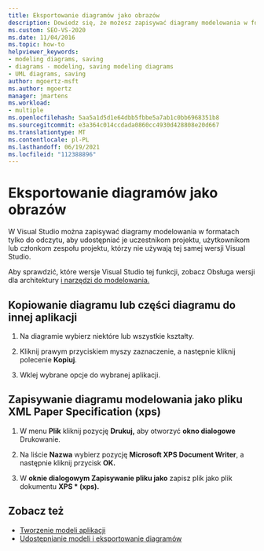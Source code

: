 ```yaml
---
title: Eksportowanie diagramów jako obrazów
description: Dowiedz się, że możesz zapisywać diagramy modelowania w formatach tylko do odczytu, aby udostępniać je osobom, które nie korzystają z tej samej wersji Visual Studio.
ms.custom: SEO-VS-2020
ms.date: 11/04/2016
ms.topic: how-to
helpviewer_keywords:
- modeling diagrams, saving
- diagrams - modeling, saving modeling diagrams
- UML diagrams, saving
author: mgoertz-msft
ms.author: mgoertz
manager: jmartens
ms.workload:
- multiple
ms.openlocfilehash: 5aa5a1d5d1e64dbb5fbbe5a7ab1c0bb6968351b8
ms.sourcegitcommit: e3a364c014ccdada0860cc4930d428808e20d667
ms.translationtype: MT
ms.contentlocale: pl-PL
ms.lasthandoff: 06/19/2021
ms.locfileid: "112388896"
---
```

# <a name="export-diagrams-as-images"></a>Eksportowanie diagramów jako obrazów

W Visual Studio można zapisywać diagramy modelowania w formatach tylko do odczytu, aby udostępniać je uczestnikom projektu, użytkownikom lub członkom zespołu projektu, którzy nie używają tej samej wersji Visual Studio.

Aby sprawdzić, które wersje Visual Studio tej funkcji, zobacz Obsługa wersji dla architektury [i narzędzi do modelowania.](../modeling/analyze-and-model-your-architecture.md#VersionSupport)

## <a name="copy-a-diagram-or-part-of-a-diagram-to-another-application"></a>Kopiowanie diagramu lub części diagramu do innej aplikacji

1. Na diagramie wybierz niektóre lub wszystkie kształty.

2. Kliknij prawym przyciskiem myszy zaznaczenie, a następnie kliknij polecenie **Kopiuj**.

3. Wklej wybrane opcje do wybranej aplikacji.

## <a name="save-a-modeling-diagram-as-an-xml-paper-specification-xps-file"></a>Zapisywanie diagramu modelowania jako pliku XML Paper Specification (xps)

1. W menu **Plik** kliknij pozycję **Drukuj,** aby otworzyć **okno dialogowe** Drukowanie.

2. Na liście **Nazwa** wybierz pozycję **Microsoft XPS Document Writer**, a następnie kliknij przycisk **OK.**

3. W **oknie dialogowym Zapisywanie pliku jako** zapisz plik jako plik dokumentu **XPS \* (xps).**

## <a name="see-also"></a>Zobacz też

- [Tworzenie modeli aplikacji](../modeling/create-models-for-your-app.md)
- [Udostępnianie modeli i eksportowanie diagramów](../modeling/share-models-and-exporting-diagrams.md)
